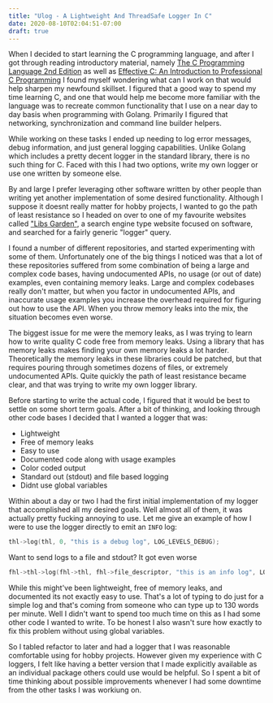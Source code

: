 ```yaml
---
title: "Ulog - A Lightweight And ThreadSafe Logger In C"
date: 2020-08-10T02:04:51-07:00
draft: true
---
```


When I decided to start learning the C programming language, and after I got through reading introductory material, namely [The C Programming Language 2nd Edition](https://en.wikipedia.org/wiki/The_C_Programming_Language) as well as [Effective C: An Introduction to Professional C Programming](https://nostarch.com/Effective_C) I found myself wondering what can I work on that would help sharpen my newfound skillset. I figured that a good way to spend my time learning C, and one that would help me become more familiar with the language was to recreate common functionality that I use on a near day to day basis when programming with Golang. Primarily I figured that networking, synchronization and command line builder helpers.

While working on these tasks I ended up needing to log error messages, debug information, and just general logging capabilities. Unlike Golang which includes a pretty decent logger in the standard library, there is no such thing for C. Faced with this I had two options, write my own logger or use one written by someone else. 

By and large I prefer leveraging other software written by other people than writing yet another implementation of some desired functionality. Although I suppose it doesnt really matter for hobby projects, I wanted to go the path of least resistance so I headed on over to one of my favourite websites called ["Libs Garden"](https://libs.garden/), a search engine type website focused on software, and searched for a fairly generic "logger" query. 

I found a number of different repositories, and started experimenting with some of them. Unfortunately one of the big things I noticed was that a lot of these repositories suffered from some combination of being a large and complex code bases,  having undocumented APIs, no usage (or out of date) examples, even containing memory leaks. Large and complex codebases really don't matter, but when you factor in undocumented APIs, and inaccurate usage examples you increase the overhead required for figuring out how to use the API. When you throw memory leaks into the mix, the situation becomes even worse.


The biggest issue for me were the memory leaks, as I was trying to learn how to write quality C code free from memory leaks. Using a library that has memory leaks makes finding your own memory leaks a lot harder. Theoretically the memory leaks in these libraries could be patched, but that requires pouring through sometimes dozens of files, or extremely undocumented APIs. Quite quickly the path of least resistance became clear, and that was trying to write my own logger library.

Before starting to write the actual code, I figured that it would be best to settle on some short term goals. After a bit of thinking, and looking through other code bases I decided that I wanted a logger that was:

* Lightweight
* Free of memory leaks
* Easy to use
* Documented code along with usage examples
* Color coded output
* Standard out (stdout) and file based logging
* Didnt use global variables

Within about a day or two I had the first initial implementation of my logger that accomplished all my desired goals. Well almost all of them, it was actually pretty fucking annoying to use. Let me give an example of how I were to use the logger directly to emit an `INFO` log:

```C
thl->log(thl, 0, "this is a debug log", LOG_LEVELS_DEBUG);
```

Want to send logs to a file and stdout? It got even worse

```C
fhl->thl->log(fhl->thl, fhl->file_descriptor, "this is an info log", LOG_LEVELS_INFO);
```

While this might've been lightweight, free of memory leaks, and documented its not exactly easy to use. That's a lot of typing to do just for a simple log and that's coming from someone who can type up to 130 words per minute. Well I didn't want to spend too much time on this as I had some other code I wanted to write. To be honest I also wasn't sure how exactly to fix this problem without using global variables.

So I tabled refactor to later and had a logger that I was reasonable comfortable using for hobby projects. However given my experience with C loggers, I felt like having a better version that I made explicitly available as an individual package others could use would be helpful. So I spent a bit of time thinking about possible improvements whenever I had some downtime from the other tasks I was workiung on.